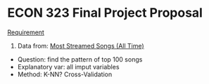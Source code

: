 # ECON 323 Final Project Proposal
[Requirement](https://github.com/doctor-phil/ECON323_2023_Spring/blob/main/final_project.md)
1. Data from: [Most Streamed Songs (All Time)](https://www.kaggle.com/datasets/amaanansari09/most-streamed-songs-all-time)
- Question: find the pattern of top 100 songs
- Explanatory var: all imput variables
- Method: K-NN? Cross-Validation

